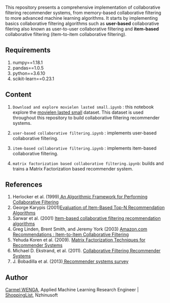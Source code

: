 This repository presents a comprehensive implementation of collaborative filtering recommender systems, from memory-based collaborative filtering to more advanced machine learning algorithms. It starts by implementing basics collaborative filtering algorithms such as <b>user-based</b> collaborative filering also known as user-to-user collaborative filtering and <b>item-based</b> collaborative filtering (item-to-item collaborative filtering).

## Requirements

1. numpy==1.18.1
2. pandas==1.0.5
3. python==3.6.10
4. scikit-learn==0.23.1

## Content

1. ```Download and explore movielen lasted small.ipynb``` : this notebook explore the <a href="https://grouplens.org/datasets/movielens/">movielen lasted small</a> dataset. This dataset is used throughout this repository to build collaborative filtering recommender systems.

2. ```user-based collaborative filtering.ipynb``` : implements user-based collaborative filtering.

3. ```item-based collaborative filtering.ipynb``` : implements item-based collaborative filtering.

4. ```matrix factorization based collaborative filtering.ipynb```: builds and trains a Matrix Factorization based recommender system.

## References

1. Herlocker et al. (1999)<a href="https://dl.acm.org/doi/10.1145/3130348.3130372"> An Algorithmic Framework for Performing Collaborative Filtering</a>
2. George Karypis (2001)<a href="https://citeseerx.ist.psu.edu/viewdoc/download?doi=10.1.1.554.1671&rep=rep1&type=pdf">Evaluation of Item-Based Top-N Recommendation Algorithms</a>
3. Sarwar et al. (2001) <a href="https://dl.acm.org/doi/10.1145/371920.372071"> Item-based collaborative filtering recommendation algorithms</a>
4. Greg Linden, Brent Smith, and Jeremy York (2003) <a href="https://www.cs.umd.edu/~samir/498/Amazon-Recommendations.pdf">Amazon.com Recommendations : Item-to-Item Collaborative Filtering</a>
5. Yehuda Koren et al. (2009). <a href='https://ieeexplore.ieee.org/document/5197422'>Matrix Factorization Techniques for Recommender Systems</a>
6. Michael D. Ekstrand, et al. (2011). <a href="https://dl.acm.org/doi/10.1561/1100000009"> Collaborative Filtering Recommender Systems</a>
7. J. Bobadilla et al. (2013)<a href="https://romisatriawahono.net/lecture/rm/survey/information%20retrieval/Bobadilla%20-%20Recommender%20Systems%20-%202013.pdf"> Recommender systems survey</a>

## Author

<a href="https://www.linkedin.com/in/carmel-wenga-871876178/">Carmel WENGA</a>, Applied Machine Learning Research Engineer | <a href="https://shoppinglist.cm/fr/">ShoppingList</a>, Nzhinusoft
